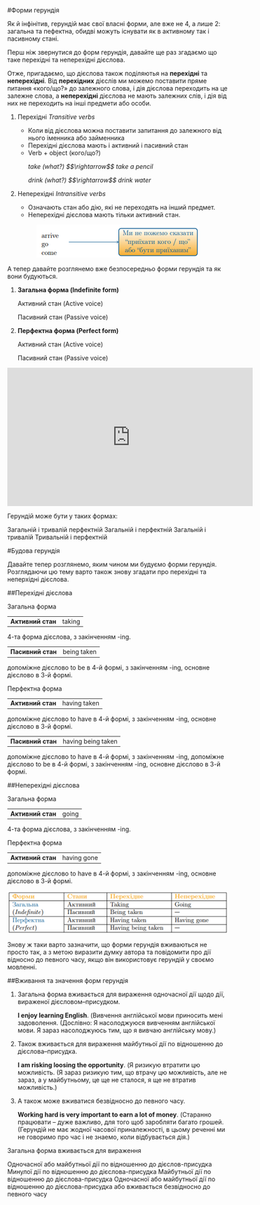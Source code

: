 #Форми герундiя

<p>Як й інфінітив, герундій має свої власні форми, але вже не 4, а лише 2: загальна та пефектна, обидві можуть існувати як в активному так і пасивному стані.</p>

<p>Перш ніж звернутися до форм герундія, давайте ще раз згадаємо що таке перехідні та неперехідні дієслова.</p>

<p>Отже, пригадаємо, що дієслова також поділяютья нa <b>перехідні</b> та <b>неперехідні</b>. Від <b>перехідних</b> дієслів ми можемо поставити пряме питання «кого/що?» до залежного слова, і дія дієслова переходить на це залежне слова, а <b>неперехідні</b> дієслова не мають залежних слів, і дія від них не переходить на інші предмети або особи.</p>

<ol>
<li><span class="p1">Перехідні</span> <i>Transitive verbs</i></li>
<ul>
<li>Коли від дієслова можна поставити запитання до залежного від нього іменника або займенника</li>
<li>Перехідні дієслова мають і активний і пасивний стан</li>
<li>Verb + object (кого/що?)</li>
<p><i>take (what?) $$\rightarrow$$ take a pencil</i></p>
<p><i>drink (what?) $$\rightarrow$$ drink water</i></p>
</ul>
<li><span class="p1">Неперехідні</span> <i>Intransitive verbs</i></li>
<ul>
<li>Означають стан або дію, які не переходять на інший предмет.</li>
<li>Неперехідні дієслова мають тільки активний стан.</li>
</ul>
</ol>

<div align="center"><img src="191_p1.png"/></div>

<p>А тепер давайте розглянемо вже безпосередньо форми герундія та як вони будуються.</p>

<ol>
<li><b>Загальна форма (Indefinite form)</b></li>
<p>Активний стан (Active voice)</p>
<p>Пасивний стан (Passive voice)</p>
<li><b>Перфектна форма (Perfect form)</b></li>
<p>Активний стан (Active voice)</p>
<p>Пасивний стан (Passive voice)</p>
</ol>

<div class="fluidMedia">
<iframe align="center" width="560" height="315" src="https://www.youtube.com/embed/xfhlgCqsL8U" frameborder="0" allowfullscreen></iframe>
</div>
<div class="popup">
</div>

<quiz correctLabel="correct" incorrectLabel="incorrect" checkLabel="check">
    <question text="">
        <p>Герундій може бути у таких формах:</p>
        <answer>Загальній і тривалій перфектній </answer>
        <answer correct>Загальній і перфектній</answer>
        <answer>Загальній і тривалій</answer>
        <answer>Тривальній і перфектній</answer>
    </question>
</quiz>

#Будова герундія

<p>Давайте тепер розглянемо, яким чином ми будуємо форми герундія. Розглядаючи цю тему варто також знову згадати про перехідні та неперхідні дієслова.</p>

##Перехідні дієслова

<span class="p1">Загальна форма</span>
<table>
<tr>
<td><b>Активний стан</b></td>
<td>taking</td>
</tr>
</table>

<p>4-та форма дієслова, з закінченням -ing.</p>

<table>
<tr>
<td><b>Пасивний стан</b></td>
<td>being taken</td>
</tr>
</table>

<p>допоміжне дієслово to be в 4-й формі, з закінченням -ing, основне дієслово в 3-й формі.</p>

<span class="p1">Перфектна форма</span>
<table>
<tr>
<td><b>Активний стан</b></td>
<td>having taken</td>
</tr>
</table>

<p>допоміжне дієслово to have  в 4-й формі, з  закінченням -ing, основне дієслово в 3-й формі.</p>

<table>
<tr>
<td><b>Пасивний стан</b></td>
<td>having being taken</td>
</tr>
</table>

<p>допоміжне дієслово to have  в 4-й формі, з закінченням -ing, допоміжне дієслово to be в 4-й формі, з закінченням -ing, основне дієслово в 3-й формі.</p>

##Неперехідні дієслова

<span class="p1">Загальна форма</span>
<table>
<tr>
<td><b>Активний стан</b></td>
<td>going</td>
</tr>
</table>

<p>4-та форма дієслова, з закінченням -ing.</p>

<span class="p1">Перфектна форма</span>
<table>
<tr>
<td><b>Активний стан</b></td>
<td>having gone</td>
</tr>
</table>

<p>допоміжне дієслово to have  в 4-й формі, з  закінченням -ing, основне дієслово в 3-й формі.</p>

![](192_p1.png)

<p>Знову ж таки варто зазначити, що форми герундія вживаються не просто так, а з метою виразити думку автора та повідомити про дії відносно до певного часу, якщо він використовує герундій у своємо мовленні.</p>

##Вживання та значення форм герундія

<ol>
<li>Загальна форма вживається для вираження одночасної дії щодо дії, вираженої дієсловом–присудком.</li>
<p><b>I enjoy learning English</b>. (Вивчення англійської мови приносить мені задоволення. (Дослівно: Я насолоджуюся вивченням англійської мови. Я зараз насолоджуюсь тим, що я вивчаю англійську мову.)</p>
<li>Також вживається для вираження майбутньої дії по відношенню до дієслова–присудка.</li>
<p><b>I am risking loosing the opportunity</b>. (Я ризикую втратити цю можливість. (Я зараз ризикую тим, що втрачу цю можливість, але не зараз, а у майбутньому, це ще не сталося, я ще не втратив можливість.)</p>
<li>А також може вживатися безвідносно до певного часу.</li>
<p><b>Working hard is very important to earn a lot of money</b>. (Старанно працювати – дуже важливо, для того щоб заробляти багато грошей. (Герундій не має жодної часової приналежності, в цьому реченні ми не говоримо про час і не знаемо, коли відбувається дія.) </p>
</ol>

<quiz correctLabel="correct" incorrectLabel="incorrect" checkLabel="check">
    <question text="">
        <p>Загальна форма вживається для вираження</p>
        <answer>Одночасної або майбутньої дії по відношенню до дієслов-присудка</answer>
        <answer>Минулої дії по відношенню до дієслова-присудка</answer>
        <answer>Майбутньої дії по відношенню до дієслова-присудка</answer>
        <answer correct>Одночасної або майбутньої дії по відношенню до дієслова-присудка або вживається безвідносно до певного часу</answer>
    </question>
</quiz>